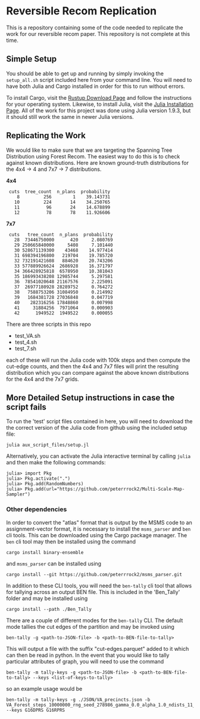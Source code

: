 # Reversible Recom Replication

This is a repository containing some of the code needed to replicate the
work for our reversible recom paper. This repository is not complete at this
time.


## Simple Setup

You should be able to get up and running by simply invoking the `setup_all.sh`
script included here from your command line. You will need to have both Julia
and Cargo installed in order for this to run without errors. 


To install Cargo, visit the 
[Rustup Download Page](https://doc.rust-lang.org/cargo/getting-started/installation.html)
and follow the instructions for your operating system. Likewise, to install Julia,
visit the [Julia Installation Page](https://julialang.org/downloads/).
All of the work for this project was done using Julia version 1.9.3, but it should
still work the same in newer Julia versions.


## Replicating the Work

We would like to make sure that we are targeting the Spanning Tree Distribution using Forest Recom. The easiest way to
do this is to check against known distributions. Here are known ground-truth distributions for the 4x4 -> 4 and 7x7 -> 7
distributions.

**4x4**
```
 cuts  tree_count  n_plans  probability
    8         256        1    39.143731
   10         224       14    34.250765
   11          96       24    14.678899
   12          78       78    11.926606
```


**7x7**
```
 cuts   tree_count  n_plans  probability
   28  73446750000      420     2.080769
   29 250665840000     5408     7.101440
   30 528671139300    43468    14.977414
   31 698394196800   219704    19.785720
   32 732191421608   884620    20.743206
   33 577889926624  2686928    16.371797
   34 366428925818  6578950    10.381043
   35 186993438208 12985744     5.297581
   36  78541020648 21167576     2.225091
   37  26977180928 28289752     0.764272
   38   7588753206 31084950     0.214992
   39   1684381728 27036848     0.047719
   40    282316256 17848860     0.007998
   41     31884256  7971064     0.000903
   42      1949522  1949522     0.000055
```


There are three scripts in this repo

- test_VA.sh
- test_4.sh
- test_7.sh

each of these will run the Julia code with 100k steps and then compute the cut-edge counts, and then 
the 4x4 and 7x7 files will print the resulting distribution which you can compare against the above
known distributions for the 4x4 and the 7x7 grids.


## More Detailed Setup instructions in case the script fails


To run the 'test' script files contained in here, you will need to download the
the correct version of the Julia code from github using the included setup file:

```
julia aux_script_files/setup.jl
```

Alternatively, you can activate the Julia interactive terminal by calling `julia`
and then make the following commands:

```
julia> import Pkg
julia> Pkg.activate(".")
julia> Pkg.add(RandomNumbers)
julia> Pkg.add(url="https://github.com/peterrrock2/Multi-Scale-Map-Sampler")
```

### Other dependencies

In order to convert the "atlas" format that is output by the MSMS code to an assignment-vector 
format, it is necessary to install the `msms_parser` and `ben` cli tools. This can be downloaded using the
Cargo package manager. 
The `ben` cli tool may then be installed using the command

```
cargo install binary-ensemble
```

and `msms_parser` can be installed using

```
cargo install --git https://github.com/peterrrock2/msms_parser.git
```

In addition to these CLI tools, you will need the `ben-tally` cli tool that allows for tallying across an output BEN file.
This is included in the 'Ben_Tally' folder and may be installed using

```
cargo install --path ./Ben_Tally
```

There are a couple of different modes for the `ben-tally` CLI. The default mode tallies the cut edges of the partition
and may be invoked using

```
ben-tally -g <path-to-JSON-file> -b <path-to-BEN-file-to-tally>
```

This will output a file with the suffix "cut-edges.parquet" added to it which can then be read in python.
In the event that you would like to tally particular attributes of graph, you will need to use the command


```
ben-tally -m tally-keys -g <path-to-JSON-file> -b <path-to-BEN-file-to-tally> --keys <list-of-keys-to-tally>
```

so an example usage would be

```
ben-tally -m tally-keys -g ./JSON/VA_precincts.json -b VA_Forest_steps_10000000_rng_seed_278986_gamma_0.0_alpha_1.0_ndists_11_20241112_124346.jsonl.ben --keys G16DPRS G16RPRS
```


